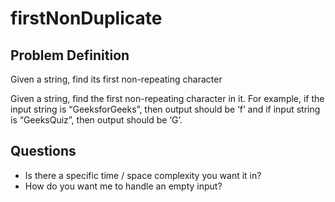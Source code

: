 # firstNonDuplicate

## Problem Definition
Given a string, find its first non-repeating character

Given a string, find the first non-repeating character in it. For example, if the input string is “GeeksforGeeks”, then output should be ‘f’ and if input string is “GeeksQuiz”, then output should be ‘G’.

## Questions
- Is there a specific time / space complexity you want it in?
- How do you want me to handle an empty input?
